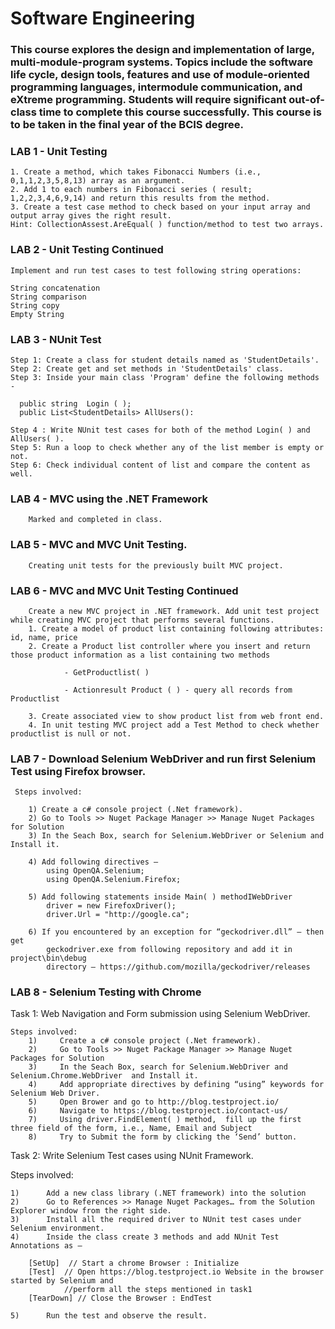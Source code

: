 # Software Engineering
### This course explores the design and implementation of large, multi-module-program systems. Topics include the software life cycle, design tools, features and use of module-oriented programming languages, intermodule communication, and eXtreme programming. Students will require significant out-of-class time to complete this course successfully. This course is to be taken in the final year of the BCIS degree. 


### LAB 1 - Unit Testing
    1. Create a method, which takes Fibonacci Numbers (i.e.,  0,1,1,2,3,5,8,13) array as an argument.
    2. Add 1 to each numbers in Fibonacci series ( result; 1,2,2,3,4,6,9,14) and return this results from the method.
    3. Create a test case method to check based on your input array and output array gives the right result.
    Hint: CollectionAssest.AreEqual( ) function/method to test two arrays.
    
### LAB 2 - Unit Testing Continued
    Implement and run test cases to test following string operations:

    String concatenation 
    String comparison
    String copy
    Empty String
    
### LAB 3 - NUnit Test
    Step 1: Create a class for student details named as 'StudentDetails'.
    Step 2: Create get and set methods in 'StudentDetails' class.
    Step 3: Inside your main class 'Program' define the following methods - 

      public string  Login ( );
      public List<StudentDetails> AllUsers():

    Step 4 : Write NUnit test cases for both of the method Login( ) and AllUsers( ).
    Step 5: Run a loop to check whether any of the list member is empty or not.
    Step 6: Check individual content of list and compare the content as well.
   
 ### LAB 4 - MVC using the .NET Framework
        Marked and completed in class.
        
  ### LAB 5 - MVC and MVC Unit Testing. 
        Creating unit tests for the previously built MVC project. 
        
  ### LAB 6 - MVC and MVC Unit Testing Continued
        Create a new MVC project in .NET framework. Add unit test project while creating MVC project that performs several functions.
        1. Create a model of product list containing following attributes: id, name, price
        2. Create a Product list controller where you insert and return those product information as a list containing two methods
        
                - GetProductlist( )
                
                - Actionresult Product ( ) - query all records from Productlist
                
        3. Create associated view to show product list from web front end.
        4. In unit testing MVC project add a Test Method to check whether productlist is null or not.
        
  ### LAB 7 - Download Selenium WebDriver and run first Selenium Test using Firefox browser. 
  
     Steps involved:

        1) Create a c# console project (.Net framework).
        2) Go to Tools >> Nuget Package Manager >> Manage Nuget Packages for Solution
        3) In the Seach Box, search for Selenium.WebDriver or Selenium and Install it.
        
        4) Add following directives –
            using OpenQA.Selenium;
            using OpenQA.Selenium.Firefox;
            
        5) Add following statements inside Main( ) methodIWebDriver
            driver = new FirefoxDriver();
            driver.Url = "http://google.ca";
            
        6) If you encountered by an exception for “geckodriver.dll” – then get
            geckodriver.exe from following repository and add it in project\bin\debug
            directory – https://github.com/mozilla/geckodriver/releases
            
  ### LAB 8 - Selenium Testing with Chrome
 
  Task 1: Web Navigation and Form submission using Selenium WebDriver.

    Steps involved:
        1)     Create a c# console project (.Net framework).
        2)     Go to Tools >> Nuget Package Manager >> Manage Nuget Packages for Solution
        3)     In the Seach Box, search for Selenium.WebDriver and Selenium.Chrome.WebDriver  and Install it.
        4)     Add appropriate directives by defining “using” keywords for Selenium Web Driver.
        5)     Open Brower and go to http://blog.testproject.io/
        6)     Navigate to https://blog.testproject.io/contact-us/
        7)     Using driver.FindElement( ) method,  fill up the first three field of the form, i.e., Name, Email and Subject
        8)     Try to Submit the form by clicking the ‘Send’ button.
        
   Task 2: Write Selenium Test cases using NUnit Framework.

Steps involved:

    1)      Add a new class library (.NET framework) into the solution
    2)      Go to References >> Manage Nuget Packages… from the Solution Explorer window from the right side.
    3)      Install all the required driver to NUnit test cases under Selenium environment. 
    4)      Inside the class create 3 methods and add NUnit Test Annotations as –
    
        [SetUp]  // Start a chrome Browser : Initialize
        [Test]  // Open https://blog.testproject.io Website in the browser started by Selenium and    
                //perform all the steps mentioned in task1
        [TearDown] // Close the Browser : EndTest

    5)      Run the test and observe the result.
